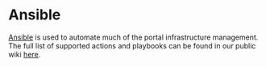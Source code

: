 # Ansible

[Ansible](https://www.ansible.com/) is used to automate much of the portal infrastructure management. The full list of supported actions and playbooks can be found in our public wiki [here](https://github.com/SkynetLabs/ansible-playbooks/wiki).

